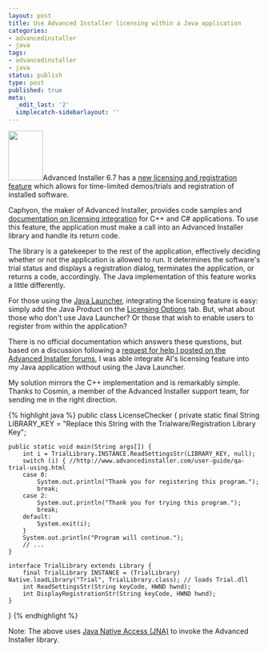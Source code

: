 ```yaml
---
layout: post
title: Use Advanced Installer licensing within a Java application
categories:
- advancedinstaller
- java
tags:
- advancedinstaller
- java
status: publish
type: post
published: true
meta:
  _edit_last: '2'
  simplecatch-sidebarlayout: ''
---
```

<a href="http://www.advancedinstaller.com/"><img alt="" src="http://www.caphyon.com/img/index/biglogo_ai.gif" title="Advanced Installer" class="alignleft" width="69" height="99" /></a>Advanced Installer 6.7 has a <a href="http://www.advancedinstaller.com/user-guide/licensing.html">new licensing and registration feature</a> which allows for time-limited demos/trials and registration of installed software.

Caphyon, the maker of Advanced Installer, provides code samples and <a href="http://www.advancedinstaller.com/user-guide/qat-trial.html">documentation on licensing integration</a> for C++ and C# applications.  To use this feature, the application must make a call into an Advanced Installer library and handle its return code.  

The library is a gatekeeper to the rest of the application, effectively deciding whether or not the application is allowed to run.  It determines the software's trial status and displays a registration dialog, terminates the application, or returns a code, accordingly.  The Java implementation of this feature works a little differently.

For those using the <a href="http://www.advancedinstaller.com/user-guide/native-java-launcher.html">Java Launcher</a>, integrating the licensing feature is easy: simply add the Java Product on the <a href="http://www.advancedinstaller.com/user-guide/licensing-settings.html">Licensing Options</a> tab.  But, what about those who don't use Java Launcher?  Or those that wish to enable users to register from within the application?

There is no official documentation which answers these questions, but based on a discussion following a <a href="http://www.advancedinstaller.com/forums/viewtopic.php?f=2&t=8538">request for help I posted on the Advanced Installer forums</a>, I was able integrate AI's licensing feature into my Java application without using the Java Launcher.<!--more-->

My solution mirrors the C++ implementation and is remarkably simple.  Thanks to Cosmin, a member of the Advanced Installer support team, for sending me in the right direction.

{% highlight java %}
public class LicenseChecker {
    private static final String LIBRARY_KEY = "Replace this String with the Trialware/Registration Library Key";

    public static void main(String args[]) {
        int i = TrialLibrary.INSTANCE.ReadSettingsStr(LIBRARY_KEY, null);
        switch (i) { //http://www.advancedinstaller.com/user-guide/qa-trial-using.html
        case 0:
            System.out.println("Thank you for registering this program.");
            break;
        case 2:
            System.out.println("Thank you for trying this program.");
            break;
        default:
            System.exit(i);
        }
        System.out.println("Program will continue.");
        // ...
    }

    interface TrialLibrary extends Library {
        final TrialLibrary INSTANCE = (TrialLibrary) Native.loadLibrary("Trial", TrialLibrary.class); // loads Trial.dll
        int ReadSettingsStr(String keyCode, HWND hwnd);
        int DisplayRegistrationStr(String keyCode, HWND hwnd);
    }
}
{% endhighlight %}

Note: The above uses <a href="https://jna.dev.java.net/">Java Native Access (JNA)</a> to invoke the Advanced Installer library.
